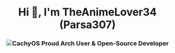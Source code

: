 <h1 align="center">Hi 👋, I'm TheAnimeLover34 (Parsa307)</h1>
<h3 align="center">
  <img src="https://raw.githubusercontent.com/Parsa307/Parsa307/master/CachyOS.svg" alt="CachyOS"/> Proud Arch User & Open-Source Developer
</h3>
